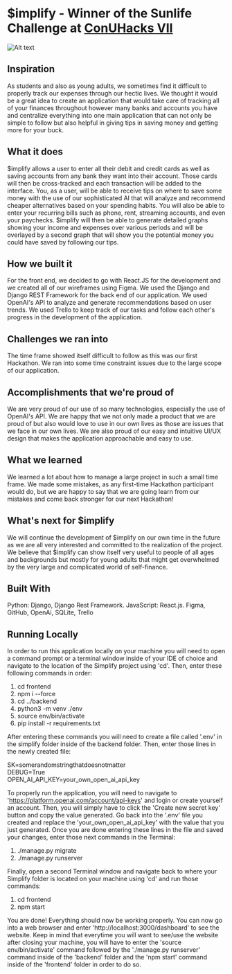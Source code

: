 # $implify - Winner of the Sunlife Challenge at [ConUHacks VII](https://devpost.com/software/implify) 

![Alt text](https://d112y698adiu2z.cloudfront.net/photos/production/software_photos/002/354/054/datas/original.png)

## Inspiration

As students and also as young adults, we sometimes find it difficult to properly track our expenses through our hectic lives. We thought it would be a great idea to create an application that would take care of tracking all of your finances throughout however many banks and accounts you have and centralize everything into one main application that can not only be simple to follow but also helpful in giving tips in saving money and getting more for your buck.



## What it does

$implify allows a user to enter all their debit and credit cards as well as saving accounts from any bank they want into their account. Those cards will then be cross-tracked and each transaction will be added to the interface. You, as a user, will be able to receive tips on where to save some money with the use of our sophisticated AI that will analyze and recommend cheaper alternatives based on your spending habits. You will also be able to enter your recurring bills such as phone, rent, streaming accounts, and even your paychecks. $implify will then be able to generate detailed graphs showing your income and expenses over various periods and will be overlayed by a second graph that will show you the potential money you could have saved by following our tips.


## How we built it

For the front end, we decided to go with React.JS for the development and we created all of our wireframes using Figma. We used the Django and Django REST Framework for the back end of our application. We used OpenAI's API to analyze and generate recommendations based on user trends. We used Trello to keep track of our tasks and follow each other's progress in the development of the application.



## Challenges we ran into

The time frame showed itself difficult to follow as this was our first Hackathon. We ran into some time constraint issues due to the large scope of our application.



## Accomplishments that we're proud of

We are very proud of our use of so many technologies, especially the use of OpenAI's API. We are happy that we not only made a product that we are proud of but also would love to use in our own lives as those are issues that we face in our own lives. We are also proud of our easy and intuitive UI/UX design that makes the application approachable and easy to use.



## What we learned

We learned a lot about how to manage a large project in such a small time frame. We made some mistakes, as any first-time Hackathon participant would do, but we are happy to say that we are going learn from our mistakes and come back stronger for our next Hackathon!



## What's next for $implify

We will continue the development of $implify on our own time in the future as we are all very interested and committed to the realization of the project. We believe that $implify can show itself very useful to people of all ages and backgrounds but mostly for young adults that might get overwhelmed by the very large and complicated world of self-finance.



## Built With

Python: Django, Django Rest Framework. JavaScript: React.js. Figma, GitHub, OpenAi, SQLite, Trello



## Running Locally

In order to run this application locally on your machine you will need to open a command prompt or a terminal window inside of your IDE of choice and navigate to the location of the Simplify project using 'cd'. Then, enter these following commands in order:
1. cd frontend
2. npm i --force
3. cd ../backend
4. python3 -m venv ./env
5. source env/bin/activate
6. pip install -r requirements.txt

After entering these commands you will need to create a file called '.env' in the simplify folder inside of the backend folder. Then, enter those lines in the newly created file:

SK=somerandomstringthatdoesnotmatter
<br>
DEBUG=True
<br>
OPEN_AI_API_KEY=your_own_open_ai_api_key

To properly run the application, you will need to navigate to 'https://platform.openai.com/account/api-keys' and login or create yourself an account. Then, you will simply have to click the 'Create new secret key' button and copy the value generated. Go back into the '.env' file you created and replace the 'your_own_open_ai_api_key' with the value that you just generated. Once you are done entering these lines in the file and saved your changes, enter those next commands in the Terminal:
1. ./manage.py migrate
2. ./manage.py runserver

Finally, open a second Terminal window and navigate back to where your Simplify folder is located on your machine using 'cd' and run those commands:
1. cd frontend
2. npm start

You are done! Everything should now be working properly. You can now go into a web browser and enter 'http://localhost:3000/dashboard' to see the website. Keep in mind that everytime you will want to see/use the website after closing your machine, you will have to enter the 'source env/bin/activate' command followed by the './manage.py runserver' command inside of the 'backend' folder and the 'npm start' command inside of the 'frontend' folder in order to do so.
